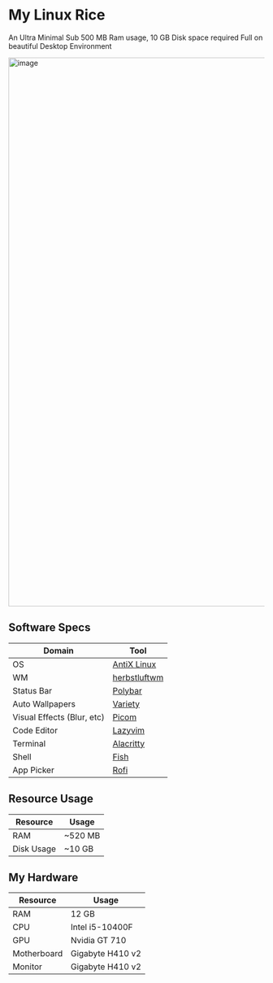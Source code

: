 # My Linux Rice

An Ultra Minimal Sub 500 MB Ram usage, 10 GB Disk space required Full on beautiful Desktop Environment

<img width="1920" height="1080" alt="image" src="https://github.com/user-attachments/assets/49853839-1899-4835-9fca-aeead26874ec" />

## Software Specs

| Domain                     | Tool                                               |
| -------------------------- | -------------------------------------------------- |
| OS                         | [AntiX Linux](https://antixlinux.com/)             |
| WM                         | [herbstluftwm](https://herbstluftwm.org/)          |
| Status Bar                 | [Polybar](https://polybar.github.io/)              |
| Auto Wallpapers            | [Variety](https://github.com/varietywalls/variety) |
| Visual Effects (Blur, etc) | [Picom](https://github.com/yshui/picom)            |
| Code Editor                | [Lazyvim](https://www.lazyvim.org/)                |
| Terminal                   | [Alacritty](https://alacritty.org/index.html)      |
| Shell                      | [Fish](https://fishshell.com/)                     |
| App Picker                 | [Rofi](https://davatorium.github.io/rofi/)         |

## Resource Usage

| Resource   | Usage   |
| ---------- | ------- |
| RAM        | ~520 MB |
| Disk Usage | ~10 GB  |

## My Hardware

| Resource    | Usage            |
| ----------- | ---------------- |
| RAM         | 12 GB            |
| CPU         | Intel i5-10400F  |
| GPU         | Nvidia GT 710    |
| Motherboard | Gigabyte H410 v2 |
| Monitor     | Gigabyte H410 v2 |
